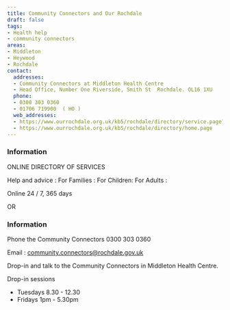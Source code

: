 ```yaml
---
title: Community Connectors and Our Rochdale
draft: false
tags:
- Health help
- community connectors
areas:
- Middleton
- Heywood
- Rochdale
contact:
  addresses:
  - Community Connectors at Middleton Health Centre
  - Head Office, Number One Riverside, Smith St  Rochdale. OL16 1XU
  phone:
  - 0300 303 0360
  - 01706 719900  ( HO )
  web_addresses:
  - https://www.ourrochdale.org.uk/kb5/rochdale/directory/service.page?id=h5tcU3GCSKs
  - https://www.ourrochdale.org.uk/kb5/rochdale/directory/home.page
---
```


### Information
ONLINE DIRECTORY OF SERVICES

Help and advice : For Families : 
For Children: For Adults :

Online 24 / 7, 365 days

OR

### Information
Phone the Community Connectors 0300 303 0360

Email : community.connectors@rochdale.gov.uk

Drop-in and talk to the Community Connectors
in Middleton Health Centre.

Drop-in sessions 

* Tuesdays 8.30 - 12.30
* Fridays  1pm - 5.30pm


